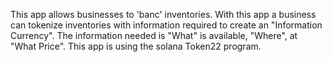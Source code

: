 This app allows businesses to 'banc' inventories. 
With this app a business can tokenize inventories with information required to create an "Information Currency".
The information needed is "What" is available, "Where", at "What Price".
This app is using the solana Token22 program. 
